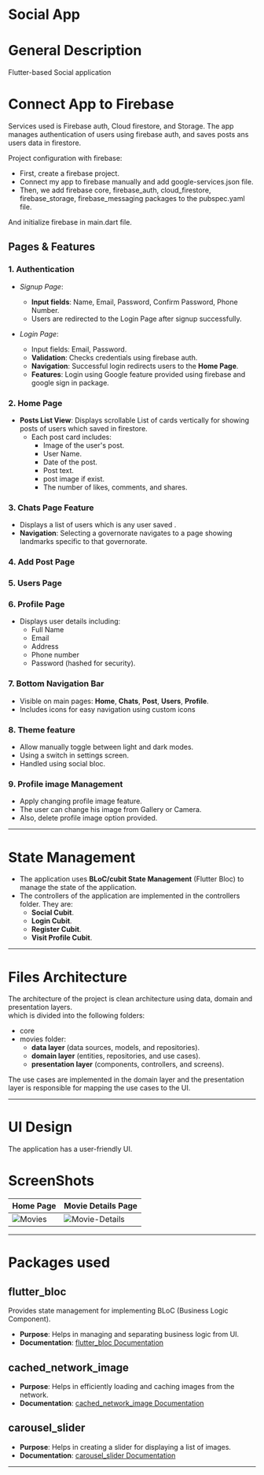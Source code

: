 # Social App

# General Description

Flutter-based Social application 

# Connect App to Firebase
Services used is Firebase auth, Cloud firestore, and Storage.
The app manages authentication of users using firebase auth, and saves posts ans users data in firestore.

Project configuration with firebase:
 - First, create a firebase project.
 - Connect my app to firebase manually and add google-services.json file.
 - Then, we add firebase core, firebase_auth, cloud_firestore, firebase_storage, firebase_messaging packages to the pubspec.yaml file.

And initialize firebase in main.dart file.

## Pages & Features
### 1. Authentication

- *Signup Page*:
  - **Input fields**: Name, Email, Password, Confirm Password, Phone Number.
  - Users are redirected to the Login Page after signup successfully.

- *Login Page*:
  - Input fields: Email, Password.
  - **Validation**: Checks credentials using firebase auth.
  - **Navigation**: Successful login redirects users to the **Home Page**.
  - **Features**: Login using Google feature provided using firebase and google sign in package.

### 2. Home Page
- **Posts List View**: Displays scrollable List of cards vertically for showing posts of users which saved in firestore.
  - Each post card includes:
    - Image of the user's post.
    - User Name.
    - Date of the post.
    - Post text.
    - post image if exist.
    - The number of likes, comments, and shares.

### 3. Chats Page Feature
- Displays a list of users which is any user saved   .
- **Navigation**: Selecting a governorate navigates to a page showing landmarks specific to that governorate.

### 4. Add Post Page
### 5. Users Page

### 6. Profile Page
- Displays user details including:
  - Full Name
  - Email
  - Address
  - Phone number
  - Password (hashed for security).

### 7. Bottom Navigation Bar
- Visible on main pages: **Home**, **Chats**, **Post**, **Users**, **Profile**.
- Includes icons for easy navigation using custom icons 
   

### 8. Theme feature
- Allow manually toggle between light and dark modes.
- Using a switch in settings screen.
- Handled using social bloc.

### 9. Profile image Management
- Apply changing profile image feature.
- The user can change his image from Gallery or Camera.
- Also, delete profile image option provided.

------------------------------------
# State Management

- The application uses **BLoC/cubit State Management** (Flutter Bloc) to manage the state of the application.
- The controllers of the application are implemented in the controllers folder.
They are:  
  - **Social Cubit**.   
  - **Login Cubit**. 
  - **Register Cubit**.
  - **Visit Profile Cubit**.
---------------------------------
# Files Architecture

The architecture of the project is clean architecture using data, domain and presentation
layers.     
which is divided into the following folders:

- core
- movies folder:
    - **data layer** (data sources, models, and repositories).
    - **domain layer** (entities, repositories, and use cases).
    - **presentation layer** (components, controllers, and screens).

The use cases are implemented in the domain layer and the presentation layer is responsible for
mapping the use cases to the UI.

-------------------------------------------

# UI Design

The application has a user-friendly UI.

# ScreenShots

| Home Page             | Movie Details Page                  |
|-----------------------|-------------------------------------|
| ![Movies](movie1.png) | ![Movie-Details](movie_details.png) |


-------------------------------------------
# Packages used

## **flutter_bloc**

Provides state management for implementing BLoC (Business Logic Component).

- **Purpose**: Helps in managing and separating business logic from UI.
- **Documentation**: [flutter_bloc Documentation](https://pub.dev/packages/flutter_bloc)

## **cached_network_image**

- **Purpose**: Helps in efficiently loading and caching images from the network.
- **Documentation**: [cached_network_image Documentation](https://pub.dev/packages/cached_network_image)

## **carousel_slider**

- **Purpose**: Helps in creating a slider for displaying a list of images.
- **Documentation**: [carousel_slider Documentation](https://pub.dev/packages/carousel_slider)



--------------------------------------------
